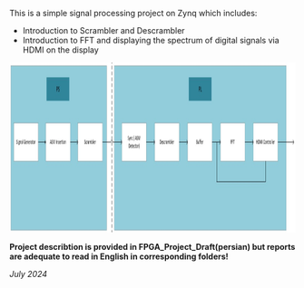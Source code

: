 This is a simple signal processing project on Zynq which includes:
  - Introduction to Scrambler and Descrambler
  - Introduction to FFT and displaying the spectrum of digital signals via HDMI on the display
<p align="center">
    <img src="flow.jpg" alt="Descriptive Alt Text" height="300">
</p>

**Project describtion is provided in FPGA_Project_Draft(persian) but reports are adequate to read in English in corresponding folders!**
     
*July 2024* 
